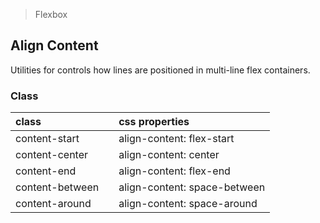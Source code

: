 > Flexbox

## Align Content

Utilities for controls how lines are positioned in multi-line flex containers.

### Class

| class |  | css properties |
|:--|:--|:--|
| content-start |  | align-content: flex-start |
| content-center |  | align-content: center |
| content-end |  | align-content: flex-end |
| content-between |  | align-content: space-between |
| content-around |  | align-content: space-around |


